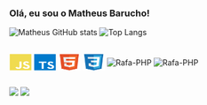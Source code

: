 ### Olá, eu sou o Matheus Barucho!
<div>
  
![Matheus GitHub stats](https://github-readme-stats.vercel.app/api?username=MaThArK1&show_icons=true&theme=dracula&hide_title=true)
![Top Langs](https://github-readme-stats.vercel.app/api/top-langs/?username=MaThArK1&layout=compact&theme=dracula)

</div>

<div style="display: inline_block"><br>
  <img align="center" alt="Rafa-Js" height="30" width="40" src="https://raw.githubusercontent.com/devicons/devicon/master/icons/javascript/javascript-plain.svg">
  <img align="center" alt="Rafa-Ts" height="30" width="40" src="https://raw.githubusercontent.com/devicons/devicon/master/icons/typescript/typescript-plain.svg">
  <img align="center" alt="Rafa-HTML" height="30" width="40" src="https://raw.githubusercontent.com/devicons/devicon/master/icons/html5/html5-original.svg">
  <img align="center" alt="Rafa-CSS" height="30" width="40" src="https://raw.githubusercontent.com/devicons/devicon/master/icons/css3/css3-original.svg">
  <img  align="center" alt="Rafa-PHP" height="30" width="40" src='https://cdn.jsdelivr.net/gh/devicons/devicon@latest/icons/php/php-original.svg'>
  <img  align="center" alt="Rafa-PHP" height="30" width="40" src='https://cdn.jsdelivr.net/gh/devicons/devicon@latest/icons/laravel/laravel-original.svg'>
</div>

  
  ##
 
<div> 
  <a href="https://www.instagram.com/matheus.barucho/" target="_blank"><img src="https://img.shields.io/badge/-Instagram-%23E4405F?style=for-the-badge&logo=instagram&logoColor=white" target="_blank"></a>
  <a href="https://www.linkedin.com/in/matheus-barucho/" target="_blank"><img src="https://img.shields.io/badge/-LinkedIn-%230077B5?style=for-the-badge&logo=linkedin&logoColor=white" target="_blank"></a> 
  
</div>
